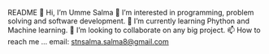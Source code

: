 README
👋 Hi, I’m Umme Salma
👀 I’m interested in programming, problem solving and software development.
🌱 I’m currently learning Phython and Machine learning.
💞️ I’m looking to collaborate on any big project.
📫 How to reach me ... email: stnsalma.salma8@gmail.com
